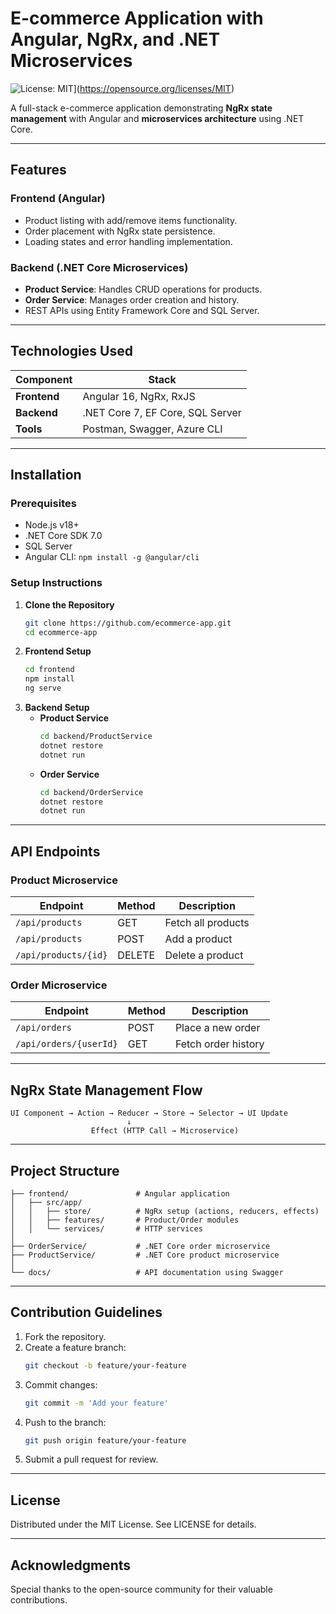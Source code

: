 # E-commerce Application with Angular, NgRx, and .NET Microservices

![License: MIT](https://img.shields.io/badge/License-MIT-yellow.svg)](https://opensource.org/licenses/MIT)

A full-stack e-commerce application demonstrating **NgRx state management** with Angular and **microservices architecture** using .NET Core.

---

## Features
### Frontend (Angular)
- Product listing with add/remove items functionality.
- Order placement with NgRx state persistence.
- Loading states and error handling implementation.

### Backend (.NET Core Microservices)
- **Product Service**: Handles CRUD operations for products.
- **Order Service**: Manages order creation and history.
- REST APIs using Entity Framework Core and SQL Server.

---

## Technologies Used

| Component       | Stack                          |
|----------------|--------------------------------|
| **Frontend**   | Angular 16, NgRx, RxJS        |
| **Backend**    | .NET Core 7, EF Core, SQL Server |
| **Tools**      | Postman, Swagger, Azure CLI   |

---

## Installation
### Prerequisites
- Node.js v18+
- .NET Core SDK 7.0
- SQL Server
- Angular CLI: `npm install -g @angular/cli`

### Setup Instructions
1. **Clone the Repository**
   ```bash
   git clone https://github.com/ecommerce-app.git
   cd ecommerce-app
   ```
2. **Frontend Setup**
   ```bash
   cd frontend
   npm install
   ng serve
   ```
3. **Backend Setup**
   - **Product Service**
     ```bash
     cd backend/ProductService
     dotnet restore
     dotnet run
     ```
   - **Order Service**
     ```bash
     cd backend/OrderService
     dotnet restore
     dotnet run
     ```

---

## API Endpoints
### Product Microservice
| Endpoint        | Method | Description          |
|----------------|--------|----------------------|
| `/api/products` | GET    | Fetch all products  |
| `/api/products` | POST   | Add a product       |
| `/api/products/{id}` | DELETE | Delete a product |

### Order Microservice
| Endpoint        | Method | Description           |
|----------------|--------|-----------------------|
| `/api/orders`  | POST   | Place a new order     |
| `/api/orders/{userId}` | GET | Fetch order history |

---

## NgRx State Management Flow
```
UI Component → Action → Reducer → Store → Selector → UI Update
                          ↓
                  Effect (HTTP Call → Microservice)
```

---

## Project Structure
```
├── frontend/               # Angular application
│   ├── src/app/
│   │   ├── store/          # NgRx setup (actions, reducers, effects)
│   │   ├── features/       # Product/Order modules
│   │   └── services/       # HTTP services
│
├── OrderService/           # .NET Core order microservice
├── ProductService/         # .NET Core product microservice
│
└── docs/                   # API documentation using Swagger
```

---

## Contribution Guidelines
1. Fork the repository.
2. Create a feature branch:
   ```bash
   git checkout -b feature/your-feature
   ```
3. Commit changes:
   ```bash
   git commit -m 'Add your feature'
   ```
4. Push to the branch:
   ```bash
   git push origin feature/your-feature
   ```
5. Submit a pull request for review.

---

## License
Distributed under the MIT License. See LICENSE for details.

---

## Acknowledgments
Special thanks to the open-source community for their valuable contributions.
